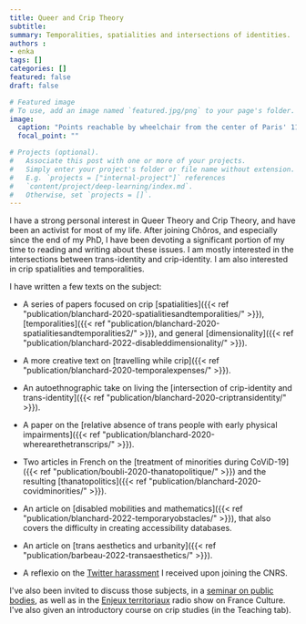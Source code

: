 ```yaml
---
title: Queer and Crip Theory
subtitle: 
summary: Temporalities, spatialities and intersections of identities.
authors : 
- enka
tags: []
categories: []
featured: false
draft: false

# Featured image
# To use, add an image named `featured.jpg/png` to your page's folder. 
image:
  caption: "Points reachable by wheelchair from the center of Paris' 11th discrit."
  focal_point: ""

# Projects (optional).
#   Associate this post with one or more of your projects.
#   Simply enter your project's folder or file name without extension.
#   E.g. `projects = ["internal-project"]` references 
#   `content/project/deep-learning/index.md`.
#   Otherwise, set `projects = []`.
---
```

I have a strong personal interest in Queer Theory and Crip Theory, and have been an activist for most of my life. After joining Chôros, and especially since the end of my PhD, I have been devoting a significant portion of my time to reading and writing about these issues. I am mostly interested in the intersections between trans-identity and crip-identity. I am also interested in crip spatialities and temporalities.

I have written a few texts on the subject:

- A series of papers focused on crip [spatialities]({{< ref "publication/blanchard-2020-spatialitiesandtemporalities/" >}}), [temporalities]({{< ref "publication/blanchard-2020-spatialitiesandtemporalities2/" >}}), and general [dimensionality]({{< ref "publication/blanchard-2022-disableddimensionality/" >}}).

- A more creative text on [travelling while crip]({{< ref "publication/blanchard-2020-temporalexpenses/" >}}).

- An autoethnographic take on living the [intersection of crip-identity and trans-identity]({{< ref "publication/blanchard-2020-criptransidentity/" >}}).

- A paper on the [relative absence of trans people with early physical impairments]({{< ref "publication/blanchard-2020-wherearethetranscrips/" >}}).

- Two articles in French on the [treatment of minorities during CoViD-19]({{< ref "publication/boubli-2020-thanatopolitique/" >}}) and the resulting [thanatopolitics]({{< ref "publication/blanchard-2020-covidminorities/" >}}).


- An article on [disabled mobilities and mathematics]({{< ref "publication/blanchard-2022-temporaryobstacles/" >}}), that also covers the difficulty in creating accessibility databases. 

- An article on [trans aesthetics and urbanity]({{< ref "publication/barbeau-2022-transaesthetics/" >}}).

- A reflexio on the  [Twitter harassment](https://academia.hypotheses.org/39675) I received upon joining the CNRS.

I've also been invited to discuss those subjects, in a  [seminar on public bodies](https://www.youtube.com/watch?v=MiMaQ4zdwxM), as well as in the  [Enjeux territoriaux](https://www.radiofrance.fr/franceculture/podcasts/les-enjeux-territoriaux/le-territoire-vecu-des-personnes-handicapees-5395514) radio show on France Culture. I've also given an introductory course on crip studies (in the Teaching tab).